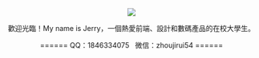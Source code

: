 <div align="center">
  <img src="https://s2.loli.net/2022/01/10/6JUl9Nga7MyRYok.gif">
  <p>歡迎光臨！My name is Jerry，一個熱愛前端、設計和數碼產品的在校大學生。</p>
  <p>======  QQ：1846334075&nbsp;&nbsp;&nbsp;微信：zhoujirui54  ======</p>
</div>
